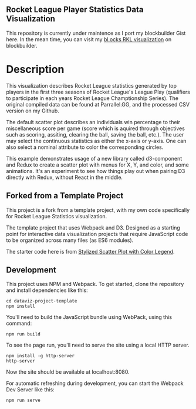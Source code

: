 ## Rocket League Player Statistics Data Visualization
This repository is currently under maintence as I port my blockbuilder Gist here. In the mean time, you can visit my [bl.ocks RKL visualization](http://bl.ocks.org/dennisjunior111/92bf6064cd1d5810be1bd17f67deb95b) on blockbuilder.

# Description
This visualization describes Rocket League statistics generated by top players in the first three seasons of Rocket League's League Play (qualifiers to participate in each years Rocket League Champtionship Series). The original compiled data can be found at Parrallel.GG, and the processed CSV version on my Github.

The default scatter plot describes an individuals win percentage to their miscellaneous score per game (score which is aquired through objectives such as scoring, assiting, clearing the ball, saving the ball, etc.). The user may select the continuous statistics as either the x-axis or y-axis. One can also select a nominal attribute to color the corresponding circles.

This example demonstrates usage of a new library called d3-component and Redux to create a scatter plot with menus for X, Y, and color, and some animations. It's an experiment to see how things play out when pairing D3 directly with Redux, without React in the middle.

## Forked from a Template Project

This project is a fork from a template project, with my own code specifically for Rocket League Statistics visualization.

The template project that uses Webpack and D3. Designed as a starting point for interactive data visualization projects that require JavaScript code to be organized across many files (as ES6 modules).

The starter code here is from [Stylized Scatter Plot with Color Legend](https://bl.ocks.org/curran/ecb09f2605c7fbbadf0eeb75da5f0a6b).

## Development

This project uses NPM and Webpack. To get started, clone the repository and install dependencies like this:

```
cd dataviz-project-template
npm install
```

You'll need to build the JavaScript bundle using WebPack, using this command:

```
npm run build
```

To see the page run, you'll need to serve the site using a local HTTP server.

```
npm install -g http-server
http-server
```

Now the site should be available at localhost:8080.

For automatic refreshing during development, you can start the Webpack Dev Server like this:

```
npm run serve
```
